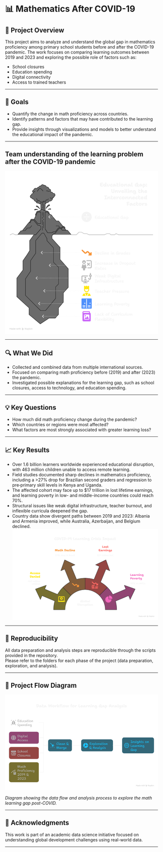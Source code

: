 # 📊 Mathematics After COVID-19

## 🧠 Project Overview

This project aims to analyze and understand the global gap in mathematics
 proficiency among primary school students before and after the COVID-19 pandemic.
  The work focuses on comparing learning outcomes between 2019 and 2023 and
   exploring the possible role of factors such as:

- School closures  
- Education spending  
- Digital connectivity  
- Access to trained teachers

---

## 🎯 Goals

- Quantify the change in math proficiency across countries.  
- Identify patterns and factors that may have contributed to the learning gap.  
- Provide insights through visualizations and models to better understand
   the educational impact of the pandemic.

---

## Team understanding of the learning problem after the COVID-19 pandemic

![Understanding](notes/visuals/understanding.png)

---

## 🔍 What We Did

- Collected and combined data from multiple international sources.  
- Focused on comparing math proficiency before (2019) and after (2023)
   the pandemic.  
- Investigated possible explanations for the learning gap,
   such as school closures, access to technology, and education spending.

---

## 💡 Key Questions

- How much did math proficiency change during the pandemic?  
- Which countries or regions were most affected?  
- What factors are most strongly associated with greater learning loss?

---

## 📈 Key Results

- Over 1.6 billion learners worldwide experienced educational disruption, with 463 million children unable to access remote learning.
- Field studies documented sharp declines in mathematics proficiency, including a >27% drop for Brazilian second graders and regression to pre‑primary skill levels in Kenya and Uganda.
- The affected cohort may face up to $17 trillion in lost lifetime earnings, and learning poverty in low- and middle-income countries could reach 70%.
- Structural issues like weak digital infrastructure, teacher burnout, and inflexible curricula deepened the gap.
- Country data show divergent paths between 2019 and 2023: Albania and Armenia improved, while Australia, Azerbaijan, and Belgium declined.
![results](notes/visuals/results.png)

---

## 🔄 Reproducibility

All data preparation and analysis steps are reproducible through the scripts
 provided in the repository.  
Please refer to the folders for each phase of the project
 (data preparation, exploration, and analysis).

---

## 📌 Project Flow Diagram

![Project Overview](notes/visuals/workflow.png)

*Diagram showing the data flow and analysis process to explore the
 math learning gap post-COVID.*

---

## 🤝 Acknowledgments

This work is part of an academic data science initiative focused on
 understanding global development challenges using real-world data.

---
